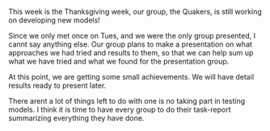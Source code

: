 This week is the Thanksgiving week, our group, the Quakers, is still working on developing new models!  

Since we only met once on Tues, and we were the only group presented, I cannt say anything else. Our group plans to make a presentation on what approaches we had tried and results to them, so that we can help sum up what we have tried and what we found for the presentation group.  

At this point, we are getting some small achievements. We will have detail results ready to present later.  

There arent a lot of things left to do with one is no taking part in testing models. I think it is time to have every group to do their task-report summarizing everything they have done.  




